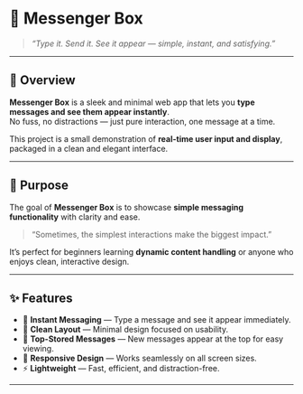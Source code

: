 # 💬 Messenger Box

> _“Type it. Send it. See it appear — simple, instant, and satisfying.”_

---

## 🌟 Overview

**Messenger Box** is a sleek and minimal web app that lets you **type messages and see them appear instantly**.  
No fuss, no distractions — just pure interaction, one message at a time.

This project is a small demonstration of **real-time user input and display**, packaged in a clean and elegant interface.

---

## 🎯 Purpose

The goal of **Messenger Box** is to showcase **simple messaging functionality** with clarity and ease.  

> “Sometimes, the simplest interactions make the biggest impact.”

It’s perfect for beginners learning **dynamic content handling** or anyone who enjoys clean, interactive design.

---

## ✨ Features

- 📝 **Instant Messaging** — Type a message and see it appear immediately.  
- 🧹 **Clean Layout** — Minimal design focused on usability.  
- 📌 **Top-Stored Messages** — New messages appear at the top for easy viewing.  
- 📱 **Responsive Design** — Works seamlessly on all screen sizes.  
- ⚡ **Lightweight** — Fast, efficient, and distraction-free.

---
